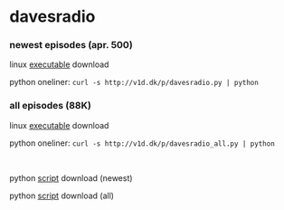 # davesradio

### newest episodes (apr. 500)
linux [executable](http://v1d.dk/linux/http://v1d.dk/linux/davesradio) download

python oneliner: `curl -s http://v1d.dk/p/davesradio.py | python`

### all episodes (88K)

linux [executable](http://v1d.dk/linux/davesradio_all) download

python oneliner: `curl -s http://v1d.dk/p/davesradio_all.py | python`

<br>

python [script](v1d.dk/p/davesradio.py) download (newest)

python [script](v1d.dk/p/davesradio.py_all) download (all)
